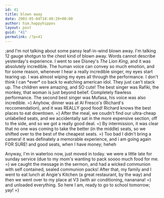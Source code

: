 ```yaml
---
id: 41
title: blown away
date: 2003-05-04T18:49:29+00:00
author: him.happyhippos
layout: post
guid: "41"
permalink: /?p=41
---
```

;and I'm not talking about some pansy leaf-in-wind blown away. I'm talking 12 gauge shotgun to the chest kind of blown away. Words cannot describe yesterday's experience. I went to see Disney's _The Lion King_, and it was absolutely incredible. The human voice can convey so much emotion, and for some reason, whenever I hear a really incredible singer, my eyes start tearing up. I was almost wiping my eyes all through the performance. I don't think I can \*ever\* co back to watching american idol. They just can't stack up. The children were amazing, and SO cute! The best singer was Rafiki, the monkey, that woman is just beyond belief. Completely flawless performance. The second best singer was Mufasa, his voice was also incredible. =) Anyhow, dinner was at Al Fresco's (Richard's reccomendation), and it was REALLY good food! Richard knows the best places to eat downtown. =) After the meal, we coudn't find our ultra-cheap unlabelled seats, and we accidentally sat in the more expensive section, off to the side, and so we got a really good deal. =) By intermission, it was clear that no one was coming to take the better (in the middle) seats, so we shifted over to the best of the cheapest seats. =) Too bad I didn't bring a camera! it was definately a memorable experience, and i am going again FOR SURE! and good seats, when I have money; heheh

Anyway, I'm in waterloo now, just moved in today. we were a little late for sunday service (due to my mom's wanting to pack soooo much food for me. =) we caught the message in the sermon, and had a wicked communion with self contained, sealed communion packs! After that, my family and I went to eat lunch at Angie's Kitchen (a great restaurant, by the way) and then we went over to my place at V3 (with air conditioning, nananana! =) and unloaded everything. So here I am, ready to go to school tomorrow; yay! =)